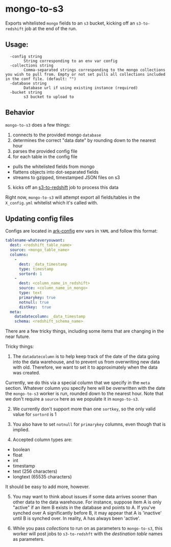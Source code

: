 # mongo-to-s3
Exports whitelisted `mongo` fields to an `s3` bucket, kicking off an `s3-to-redshift` job at the end of the run.
 
## Usage:
```
  -config string
        String corresponding to an env var config
  -collections string
        Comma-separated strings corresponding to the mongo collections you wish to pull from. Empty or not set pulls all collections included in the conf file. (default: "")
  -database string
        Database url if using existing instance (required)
  -bucket string
        s3 bucket to upload to
```

## Behavior

`mongo-to-s3` does a few things:

1. connects to the provided mongo `database`
2. determines the correct "data date" by rounding down to the nearest hour
3. parses the provided config file
4. for each table in the config file
  - pulls the whitelisted fields from mongo
  - flattens objects into dot-separated fields
  - streams to gzipped, timestamped JSON files on s3
5. kicks off an [s3-to-redshift](https://github.com/Clever/s3-to-redshift) job to process this data

Right now, `mongo-to-s3` will attempt export all fields/tables in the `X_config.yml` whitelist which it's called with.

## Updating config files

Configs are located in [ark-config](https://github.com/Clever/ark-config/blob/master/apps/mongo-to-s3/production.yml) env vars in `YAML` and follow this format:
```yaml
tablename-whateveryouwant:
  dest: <redshift_table_name>
  source: <mongo_table_name>
  columns:
    -
      dest: _data_timestamp
      type: timestamp
      sortord: 1
    -
      dest: <column_name_in_redshift>
      source: <column_name_in_mongo>
      type: text
      primarykey: true
      notnull: true
      distkey:  true
  meta:
    datadatecolumn: _data_timestamp
    schema: <redshift_schema_name>
```

There are a few tricky things, including some items that are changing in the near future.

Tricky things:
1) The `datadatecolumn` is to help keep track of the date of the data going into the data warehouse, and to prevent us from overwriting new data with old.
Therefore, we want to set it to approximately when the data was created.

Currently, we do this via a special column that we specify in the `meta` section.
Whatever column you specify here will be overwritten with the date the `mongo-to-s3` worker is run, rounded down to the nearest hour.
Note that we don't require a `source` here as we populate it in `mongo-to-s3`.

2) We currently don't support more than one `sortkey`, so the only valid value for `sortord` is 1

3) You also have to set `notnull` for `primarykey` columns, even though that is implied.

4) Accepted column types are:
- boolean
- float
- int
- timestamp
- text (256 characters)
- longtext (65535 characters)

It should be easy to add more, however.

5) You may want to think about issues if some data arrives sooner than other data to the data warehouse. For instance, suppose item A is only "active" if an item B exists in the database and points to A. If you've synched over A significantly before B, it may appear that A is 'inactive' until B is synched over. In reality, A has always been 'active'.

6) While you pass *collections* to run on as parameters to `mongo-to-s3`, this worker will post jobs to `s3-to-redshft` with the *destination table* names as parameters.
